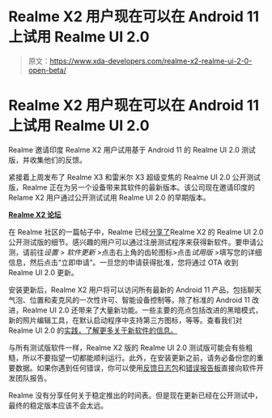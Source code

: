 # Realme X2 用户现在可以在 Android 11 上试用 Realme UI 2.0

> 原文：<https://www.xda-developers.com/realme-x2-realme-ui-2-0-open-beta/>

# Realme X2 用户现在可以在 Android 11 上试用 Realme UI 2.0

Realme 邀请印度 Realme X2 用户试用基于 Android 11 的 Realme UI 2.0 测试版，并收集他们的反馈。

紧接着上周发布了 Realme X3 和雷米尔 X3 超级变焦的 Realme UI 2.0 公开测试版，Realme 正在为另一个设备带来其软件的最新版本。该公司现在邀请印度的 Relame X2 用户通过公开测试试用 Realme UI 2.0 的早期版本。

**[Realme X2 论坛](https://forum.xda-developers.com/c/realme-x2.9421/)**

在 Realme 社区的一篇帖子中，Realme 已经[分享了](https://c.realme.com/in/post-details/1386532570321244160)Realme X2 的 Realme UI 2.0 公开测试版的细节。感兴趣的用户可以通过注册测试程序来获得新软件。要申请公测，请前往*设置* > *软件更新* >点击右上角的齿轮图标>点击*试用版* >填写您的详细信息，然后点击“立即申请”。一旦您的申请获得批准，您将通过 OTA 收到 Realme UI 2.0 更新。

安装更新后，Realme X2 用户将可以访问所有最新的 Android 11 产品，包括聊天气泡、位置和麦克风的一次性许可、智能设备控制等。除了标准的 Android 11 改进，Realme UI 2.0 还带来了大量新功能。一些主要的亮点包括改进的黑暗模式，新的照片编辑工具，在默认启动程序中支持第三方图标，等等。查看我们对 Realme UI 2.0 的[实践，了解更多关于新软件的信息。](https://www.xda-developers.com/realme-ui-2-0-android-11-features-announced/)

与所有测试版软件一样，Realme X2 版的 Realme UI 2.0 测试版可能会有些粗糙，所以不要指望一切都能顺利运行。此外，在安装更新之前，请务必备份您的重要数据。如果你遇到任何错误，你可以使用[反馈日志包](https://c.realme.com/in/post-details/1343480002682814464)和[错误报告板](https://c.realme.com/in/bug-report)直接向软件开发团队报告。

Realme 没有分享任何关于稳定推出的时间表。但是现在更新已经在公开测试中，最终的稳定版本应该不会太远。